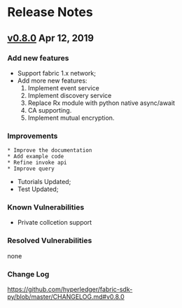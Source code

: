# Release Notes

## [v0.8.0](https://github.com/hyperledger/fabric-sdk-py/releases/tag/v0.8.0) Apr 12, 2019

### Add new features

* Support fabric 1.x network;
* Add more new features:
  1. Implement event service
  2. Implement discovery service
  3. Replace Rx module with python native async/await
  4. CA supporting.
  5. Implement mutual encryption.
  
### Improvements
    * Improve the documentation
    * Add example code
    * Refine invoke api
    * Improve query

* Tutorials Updated;
* Test Updated;

### Known Vulnerabilities

* Private collcetion support

### Resolved Vulnerabilities

none

### Change Log

https://github.com/hyperledger/fabric-sdk-py/blob/master/CHANGELOG.md#v0.8.0
